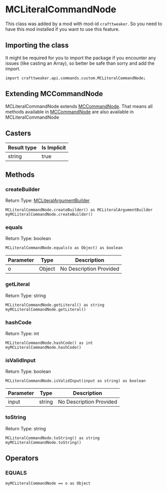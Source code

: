 # MCLiteralCommandNode

This class was added by a mod with mod-id `crafttweaker`. So you need to have this mod installed if you want to use this feature.

## Importing the class

It might be required for you to import the package if you encounter any issues (like casting an Array), so better be safe than sorry and add the import.
```zenscript
import crafttweaker.api.commands.custom.MCLiteralCommandNode;
```


## Extending MCCommandNode

MCLiteralCommandNode extends [MCCommandNode](/vanilla/api/commands/custom/MCCommandNode). That means all methods available in [MCCommandNode](/vanilla/api/commands/custom/MCCommandNode) are also available in MCLiteralCommandNode

## Casters

| Result type | Is Implicit |
|-------------|-------------|
| string | true |

## Methods

### createBuilder

Return Type: [MCLiteralArgumentBuilder](/vanilla/api/commands/custom/MCLiteralArgumentBuilder)

```zenscript
MCLiteralCommandNode.createBuilder() as MCLiteralArgumentBuilder
myMCLiteralCommandNode.createBuilder()
```
### equals

Return Type: boolean

```zenscript
MCLiteralCommandNode.equals(o as Object) as boolean
```
| Parameter | Type | Description |
|-----------|------|-------------|
| o | Object | No Description Provided |
### getLiteral

Return Type: string

```zenscript
MCLiteralCommandNode.getLiteral() as string
myMCLiteralCommandNode.getLiteral()
```
### hashCode

Return Type: int

```zenscript
MCLiteralCommandNode.hashCode() as int
myMCLiteralCommandNode.hashCode()
```
### isValidInput

Return Type: boolean

```zenscript
MCLiteralCommandNode.isValidInput(input as string) as boolean
```
| Parameter | Type | Description |
|-----------|------|-------------|
| input | string | No Description Provided |
### toString

Return Type: string

```zenscript
MCLiteralCommandNode.toString() as string
myMCLiteralCommandNode.toString()
```

## Operators

### EQUALS

```zenscript
myMCLiteralCommandNode == o as Object
```



